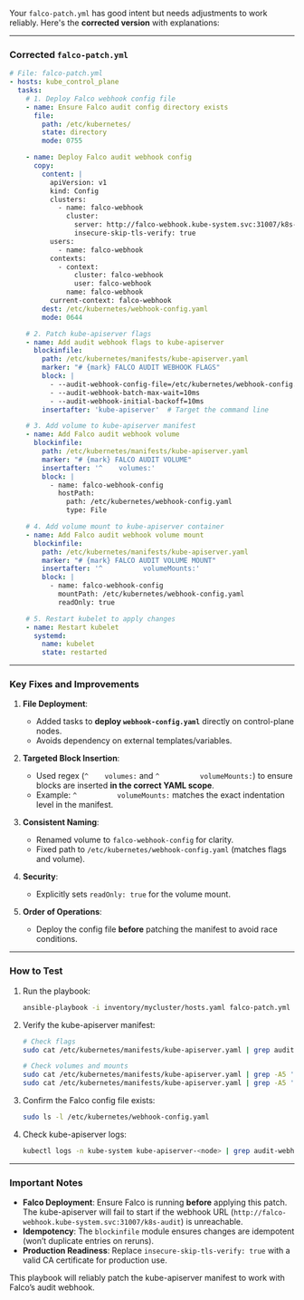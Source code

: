 Your `falco-patch.yml` has good intent but needs adjustments to work reliably. Here's the **corrected version** with explanations:

---

### **Corrected `falco-patch.yml`**
```yaml
# File: falco-patch.yml
- hosts: kube_control_plane
  tasks:
    # 1. Deploy Falco webhook config file
    - name: Ensure Falco audit config directory exists
      file:
        path: /etc/kubernetes/
        state: directory
        mode: 0755

    - name: Deploy Falco audit webhook config
      copy:
        content: |
          apiVersion: v1
          kind: Config
          clusters:
            - name: falco-webhook
              cluster:
                server: http://falco-webhook.kube-system.svc:31007/k8s-audit
                insecure-skip-tls-verify: true
          users:
            - name: falco-webhook
          contexts:
            - context:
                cluster: falco-webhook
                user: falco-webhook
              name: falco-webhook
          current-context: falco-webhook
        dest: /etc/kubernetes/webhook-config.yaml
        mode: 0644

    # 2. Patch kube-apiserver flags
    - name: Add audit webhook flags to kube-apiserver
      blockinfile:
        path: /etc/kubernetes/manifests/kube-apiserver.yaml
        marker: "# {mark} FALCO AUDIT WEBHOOK FLAGS"
        block: |
          - --audit-webhook-config-file=/etc/kubernetes/webhook-config.yaml
          - --audit-webhook-batch-max-wait=10ms
          - --audit-webhook-initial-backoff=10ms
        insertafter: 'kube-apiserver'  # Target the command line

    # 3. Add volume to kube-apiserver manifest
    - name: Add Falco audit webhook volume
      blockinfile:
        path: /etc/kubernetes/manifests/kube-apiserver.yaml
        marker: "# {mark} FALCO AUDIT VOLUME"
        insertafter: '^    volumes:'
        block: |
          - name: falco-webhook-config
            hostPath:
              path: /etc/kubernetes/webhook-config.yaml
              type: File

    # 4. Add volume mount to kube-apiserver container
    - name: Add Falco audit webhook volume mount
      blockinfile:
        path: /etc/kubernetes/manifests/kube-apiserver.yaml
        marker: "# {mark} FALCO AUDIT VOLUME MOUNT"
        insertafter: '^          volumeMounts:'
        block: |
          - name: falco-webhook-config
            mountPath: /etc/kubernetes/webhook-config.yaml
            readOnly: true

    # 5. Restart kubelet to apply changes
    - name: Restart kubelet
      systemd:
        name: kubelet
        state: restarted
```

---

### **Key Fixes and Improvements**
1. **File Deployment**:
   - Added tasks to **deploy `webhook-config.yaml`** directly on control-plane nodes.  
   - Avoids dependency on external templates/variables.

2. **Targeted Block Insertion**:
   - Used regex (`^    volumes:` and `^          volumeMounts:`) to ensure blocks are inserted **in the correct YAML scope**.
   - Example: `^          volumeMounts:` matches the exact indentation level in the manifest.

3. **Consistent Naming**:
   - Renamed volume to `falco-webhook-config` for clarity.
   - Fixed path to `/etc/kubernetes/webhook-config.yaml` (matches flags and volume).

4. **Security**:
   - Explicitly sets `readOnly: true` for the volume mount.

5. **Order of Operations**:
   - Deploy the config file **before** patching the manifest to avoid race conditions.

---

### **How to Test**
1. Run the playbook:
   ```bash
   ansible-playbook -i inventory/mycluster/hosts.yaml falco-patch.yml
   ```

2. Verify the kube-apiserver manifest:
   ```bash
   # Check flags
   sudo cat /etc/kubernetes/manifests/kube-apiserver.yaml | grep audit-webhook

   # Check volumes and mounts
   sudo cat /etc/kubernetes/manifests/kube-apiserver.yaml | grep -A5 'volumes:'
   sudo cat /etc/kubernetes/manifests/kube-apiserver.yaml | grep -A5 'volumeMounts:'
   ```

3. Confirm the Falco config file exists:
   ```bash
   sudo ls -l /etc/kubernetes/webhook-config.yaml
   ```

4. Check kube-apiserver logs:
   ```bash
   kubectl logs -n kube-system kube-apiserver-<node> | grep audit-webhook
   ```

---

### **Important Notes**
- **Falco Deployment**: Ensure Falco is running **before** applying this patch. The kube-apiserver will fail to start if the webhook URL (`http://falco-webhook.kube-system.svc:31007/k8s-audit`) is unreachable.
- **Idempotency**: The `blockinfile` module ensures changes are idempotent (won’t duplicate entries on reruns).
- **Production Readiness**: Replace `insecure-skip-tls-verify: true` with a valid CA certificate for production use.

This playbook will reliably patch the kube-apiserver manifest to work with Falco’s audit webhook.
